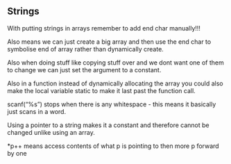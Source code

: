 ## Strings

With putting strings in arrays remember to add end char manually!!!

Also means we can just create a big array and then use the end char to symbolise end of array rather than dynamically create.

Also when doing stuff like copying stuff over and we dont want one of them to change we can just set the argument to a constant.

Also in a function instead of dynamically allocating the array you could also make the local variable static to make it last past the function call.



scanf(“%s”) stops when there is any whitespace - this means it basically just scans in a word. 



Using a pointer to a string makes it a constant and therefore cannot be changed unlike using an array. 

*p++ means access contents of what p is pointing to then more p forward by one